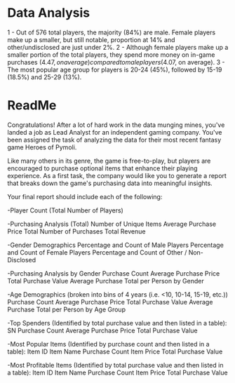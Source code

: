 # Data Analysis
1 - Out of 576 total players, the majority (84%) are male. Female players make up a smaller, but still notable, proportion at 14% and other/undisclosed are just under 2%.
2 - Although female players make up a smaller portion of the total players, they spend more money on in-game purchases ($4.47, on average) compared to male players ($4.07, on average).
3 - The most popular age group for players is 20-24 (45%), followed by 15-19 (18.5%) and 25-29 (13%).

# ReadMe
Congratulations! After a lot of hard work in the data munging mines, you've landed a job as Lead Analyst for an independent gaming company. You've been assigned the task of analyzing the data for their most recent fantasy game Heroes of Pymoli.

Like many others in its genre, the game is free-to-play, but players are encouraged to purchase optional items that enhance their playing experience. As a first task, the company would like you to generate a report that breaks down the game's purchasing data into meaningful insights.

Your final report should include each of the following:

-Player Count (Total Number of Players)

-Purchasing Analysis (Total)
Number of Unique Items
Average Purchase Price
Total Number of Purchases
Total Revenue

-Gender Demographics
Percentage and Count of Male Players
Percentage and Count of Female Players
Percentage and Count of Other / Non-Disclosed

-Purchasing Analysis by Gender
Purchase Count
Average Purchase Price
Total Purchase Value
Average Purchase Total per Person by Gender

-Age Demographics (broken into bins of 4 years (i.e. <10, 10-14, 15-19, etc.))
Purchase Count
Average Purchase Price
Total Purchase Value
Average Purchase Total per Person by Age Group

-Top Spenders (Identified by total purchase value and then listed in a table):
SN
Purchase Count
Average Purchase Price
Total Purchase Value

-Most Popular Items (Identified by purchase count and then listed in a table):
Item ID
Item Name
Purchase Count
Item Price
Total Purchase Value

-Most Profitable Items (Identified by total purchase value and then listed in a table):
Item ID
Item Name
Purchase Count
Item Price
Total Purchase Value
